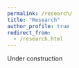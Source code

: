 ```yaml
---
permalink: /research/
title: "Research"
author_profile: true
redirect_from: 
  - /research.html
---
```


Under construction
